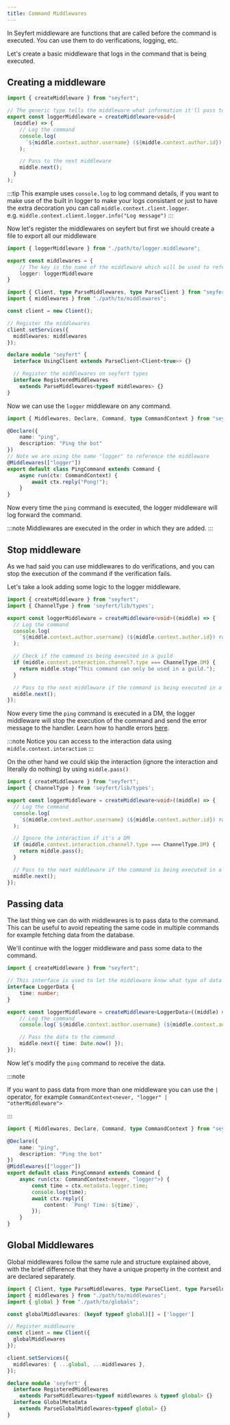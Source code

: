 ```yaml
---
title: Command Middlewares
---
```


In Seyfert middleware are functions that are called before the command is executed. You can use them to do verifications, logging, etc.

Let's create a basic middleware that logs in the command that is being executed.

## Creating a middleware

```ts title="logger.middleware.ts" wrap copy
import { createMiddleware } from "seyfert";

// The generic type tells the middleware what information it'll pass to the command
export const loggerMiddleware = createMiddleware<void>(
  (middle) => {
    // Log the command
    console.log(
      `${middle.context.author.username} (${middle.context.author.id}) ran /(${middle.context.resolver.fullCommandName}`
    );

    // Pass to the next middleware
    middle.next();
  }
);
```

:::tip
This example uses `console.log` to log command details, if you want to make use of the built in logger to make your logs consistant or just to have the extra decoration you can call `middle.context.client.logger`.  
e.g. `middle.context.client.logger.info("Log message")`
:::

Now let's register the middlewares on seyfert but first we should create a file to export all our middleware

```ts title="middlewares.ts" wrap copy
import { loggerMiddleware } from "./path/to/logger.middleware";

export const middlewares = {
    // The key is the name of the middleware which will be used to reference it on the command
    logger: loggerMiddleware
}
```


```ts title="index.ts" ins={2,7-9,15-16} copy
import { Client, type ParseMiddlewares, type ParseClient } from "seyfert";
import { middlewares } from "./path/to/middlewares";

const client = new Client();

// Register the middlewares
client.setServices({
  middlewares: middlewares
});

declare module "seyfert" {
  interface UsingClient extends ParseClient<Client<true>> {}

  // Register the middlewares on seyfert types
  interface RegisteredMiddlewares
    extends ParseMiddlewares<typeof middlewares> {}
}
```

Now we can use the `logger` middleware on any command.

```ts title="ping.command.ts" {1} ins={8} copy
import { Middlewares, Declare, Command, type CommandContext } from "seyfert";

@Declare({
	name: "ping",
	description: "Ping the bot"
})
// Note we are using the name "logger" to reference the middleware
@Middlewares(["logger"])
export default class PingCommand extends Command {
    async run(ctx: CommandContext) {
        await ctx.reply("Pong!");
    }
}
```

Now every time the `ping` command is executed, the logger middleware will log forward the command.

:::note
Middlewares are executed in the order in which they are added.
:::

## Stop middleware

As we had said you can use middlewares to do verifications, and you can stop the execution of the command if the verification fails.

Let's take a look adding some logic to the logger middleware.

```ts title="logger.middleware.ts" ins={2, 11-13} copy wrap 
import { createMiddleware } from "seyfert";
import { ChannelType } from 'seyfert/lib/types';

export const loggerMiddleware = createMiddleware<void>((middle) => {
  // Log the command
  console.log(
    `${middle.context.author.username} (${middle.context.author.id}) ran /(${middle.context.resolver.fullCommandName}`
  );

  // Check if the command is being executed in a guild
  if (middle.context.interaction.channel?.type === ChannelType.DM) {
    return middle.stop("This command can only be used in a guild.");
  }

  // Pass to the next middleware if the command is being executed in a guild
  middle.next();
});
```

Now every time the `ping` command is executed in a DM, the logger middleware will stop the execution of the command and send the error message to the handler. Learn how to handle errors [here](/commands/handling-errors#middleware-return-stop).

:::note
Notice you can access to the interaction data using `middle.context.interaction`
:::

On the other hand we could skip the interaction (ignore the interaction and literally do nothing) by using `middle.pass()`

```ts title="logger.middleware.ts" {11-12} copy
import { createMiddleware } from "seyfert";
import { ChannelType } from 'seyfert/lib/types';

export const loggerMiddleware = createMiddleware<void>((middle) => {
  // Log the command
  console.log(
    `${middle.context.author.username} (${middle.context.author.id}) ran /(${middle.context.resolver.fullCommandName}`
  );

  // Ignore the interaction if it's a DM
  if (middle.context.interaction.channel?.type === ChannelType.DM) {
    return middle.pass();
  }

  // Pass to the next middleware if the command is being executed in a guild
  middle.next();
});
```

## Passing data

The last thing we can do with middlewares is to pass data to the command. This can be useful to avoid repeating the same code in multiple commands for example fetching data from the database.

We'll continue with the logger middleware and pass some data to the command.

```ts title="logger.middleware.ts" ins={4-6,13} {8} copy
import { createMiddleware } from "seyfert";

// This interface is used to let the middleware know what type of data to pass to the command
interface LoggerData {
    time: number;
}

export const loggerMiddleware = createMiddleware<LoggerData>((middle) => {
    // Log the command
    console.log(`${middle.context.author.username} (${middle.context.author.id}) ran /${middle.context.resolver.fullCommandName}`);

    // Pass the data to the command
    middle.next({ time: Date.now() });
});
```

Now let's modify the `ping` command to receive the data.

:::note

If you want to pass data from more than one middleware you can use the `|` operator, for example `CommandContext<never, "logger" | "otherMiddleware">`

:::

```ts title="ping.command.ts" {9} ins={10-11} copy
import { Middlewares, Declare, Command, type CommandContext } from "seyfert";

@Declare({
    name: "ping",
    description: "Ping the bot"
})
@Middlewares(["logger"])
export default class PingCommand extends Command {
    async run(ctx: CommandContext<never, "logger">) {
        const time = ctx.metadata.logger.time;
        console.log(time);
        await ctx.reply({
            content: `Pong! Time: ${time}`,
        });
    }
}

```

## Global Middlewares

Global middlewares follow the same rule and structure explained above, with the brief difference that they have a unique property in the context and are declared separately.

```ts title="index.ts" {1,13} ins={3,5,9,19-20}
import { Client, type ParseMiddlewares, type ParseClient, type ParseGlobalMiddlewares } from 'seyfert';
import { middlewares } from "./path/to/middlewares";
import { global } from "./path/to/globals";

const globalMiddlewares: (keyof typeof global)[] = ['logger']

// Register middleware
const client = new Client({
  globalMiddlewares
});

client.setServices({
  middlewares: { ...global, ...middlewares },
});

declare module 'seyfert' {
  interface RegisteredMiddlewares
    extends ParseMiddlewares<typeof middlewares & typeof global> {}
  interface GlobalMetadata
    extends ParseGlobalMiddlewares<typeof global> {}
}
```
